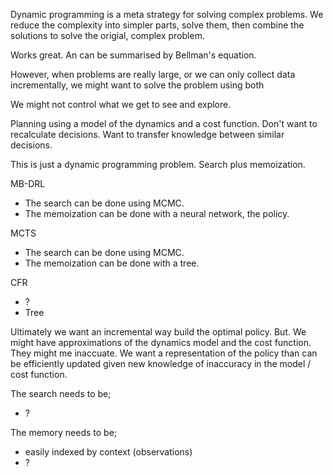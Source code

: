 Dynamic programming is a meta strategy for solving complex problems. We reduce the complexity into simpler parts, solve them, then combine the solutions to solve the origial, complex problem.

Works great. An can be summarised by Bellman's equation.

However, when problems are really large, or we can only collect data incrementally, we might want to solve the problem using both 

We might not control what we get to see and explore.


Planning using a model of the dynamics and a cost function.
Don't want to recalculate decisions.
Want to transfer knowledge between similar decisions.

This is just a dynamic programming problem.
Search plus memoization.


MB-DRL
- The search can be done using MCMC.
- The memoization can be done with a neural network, the policy.

MCTS
- The search can be done using MCMC.
- The memoization can be done with a tree.

CFR
- ?
- Tree


Ultimately we want an incremental way build the optimal policy.
But. We might have approximations of the dynamics model and the cost function.
They might me inaccuate.
We want a representation of the policy than can be efficiently updated given new knowledge of inaccuracy in the model / cost function.


The search needs to be;
- ?


The memory needs to be;
- easily indexed by context (observations)
- ?
